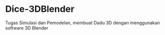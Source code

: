 # Dice-3DBlender
Tugas Simulasi dan Pemodelan, membuat Dadu 3D dengan menggunakan software 3D Blender
